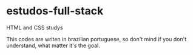 # estudos-full-stack
  HTML and CSS studys

This codes are writen in brazilian portuguese, so don't mind if you don't understand,
what matter it's the goal.
